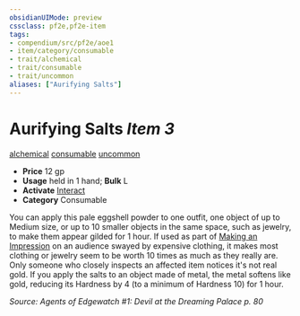 ```yaml
---
obsidianUIMode: preview
cssclass: pf2e,pf2e-item
tags:
- compendium/src/pf2e/aoe1
- item/category/consumable
- trait/alchemical
- trait/consumable
- trait/uncommon
aliases: ["Aurifying Salts"]
---
```

# Aurifying Salts *Item 3*  
[alchemical](rules/traits/alchemical.md "Alchemical Item Trait")  [consumable](rules/traits/consumable.md "Consumable Item Trait")  [uncommon](rules/traits/uncommon.md "Uncommon Rarity Trait")  

- **Price** 12 gp
- **Usage** held in 1 hand; **Bulk** L
- **Activate** [Interact](rules/actions/interact.md)
- **Category** Consumable

You can apply this pale eggshell powder to one outfit, one object of up to Medium size, or up to 10 smaller objects in the same space, such as jewelry, to make them appear gilded for 1 hour. If used as part of [Making an Impression](rules/actions/make-an-impression.md) on an audience swayed by expensive clothing, it makes most clothing or jewelry seem to be worth 10 times as much as they really are. Only someone who closely inspects an affected item notices it's not real gold. If you apply the salts to an object made of metal, the metal softens like gold, reducing its Hardness by 4 (to a minimum of Hardness 10) for 1 hour.

*Source: Agents of Edgewatch #1: Devil at the Dreaming Palace p. 80*